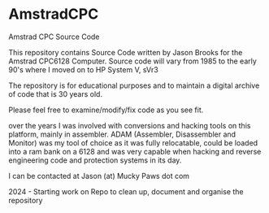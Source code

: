 # AmstradCPC
Amstrad CPC Source Code

This repository contains Source Code written by Jason Brooks for the Amstrad CPC6128 Computer.  Source code will vary from 1985 to the early 90's where I moved on to HP System V, sVr3

The repository is for educational purposes and to maintain a digital archive of code that is 30 years old.

Please feel free to examine/modify/fix code as you see fit.

over the years I was involved with conversions and hacking tools on this platform, mainly in assembler.  ADAM (Assembler, Disassembler and Monitor) was my tool of choice as it was fully relocatable, could be loaded into a ram bank on a 6128 and was very capable when hacking and reverse engineering code and protection systems in its day.

I can be contacted at Jason (at) Mucky Paws dot com

2024 - Starting work on Repo to clean up, document and organise the repository

